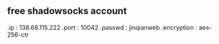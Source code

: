 ## free shadowsocks account
  .ip : 138.68.115.222
  .port : 10042
  .passwd : jinqianweb
  .encryption : aes-256-ctr
